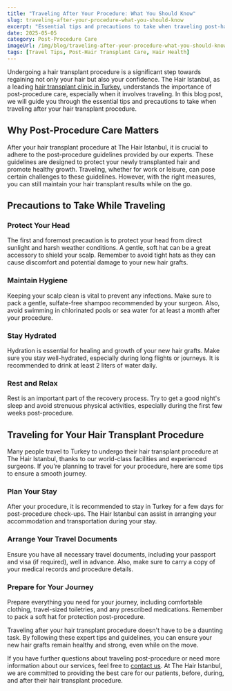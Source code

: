 ```yaml
---
title: "Traveling After Your Procedure: What You Should Know"
slug: traveling-after-your-procedure-what-you-should-know
excerpt: "Essential tips and precautions to take when traveling post-hair transplant procedure. Learn how to maintain your newly transplanted hair while on the go."
date: 2025-05-05
category: Post-Procedure Care
imageUrl: /img/blog/traveling-after-your-procedure-what-you-should-know.png
tags: [Travel Tips, Post-Hair Transplant Care, Hair Health]
---
```


<p>Undergoing a hair transplant procedure is a significant step towards regaining not only your hair but also your confidence. The Hair Istanbul, as a leading <a href="https://thehairistanbul.com">hair transplant clinic in Turkey</a>, understands the importance of post-procedure care, especially when it involves traveling. In this blog post, we will guide you through the essential tips and precautions to take when traveling after your hair transplant procedure.</p>

<h2>Why Post-Procedure Care Matters</h2>

<p>After your hair transplant procedure at The Hair Istanbul, it is crucial to adhere to the post-procedure guidelines provided by our experts. These guidelines are designed to protect your newly transplanted hair and promote healthy growth. Traveling, whether for work or leisure, can pose certain challenges to these guidelines. However, with the right measures, you can still maintain your hair transplant results while on the go.</p>

<h2>Precautions to Take While Traveling</h2>

<h3>Protect Your Head</h3>

<p>The first and foremost precaution is to protect your head from direct sunlight and harsh weather conditions. A gentle, soft hat can be a great accessory to shield your scalp. Remember to avoid tight hats as they can cause discomfort and potential damage to your new hair grafts.</p>

<h3>Maintain Hygiene</h3>

<p>Keeping your scalp clean is vital to prevent any infections. Make sure to pack a gentle, sulfate-free shampoo recommended by your surgeon. Also, avoid swimming in chlorinated pools or sea water for at least a month after your procedure.</p>

<h3>Stay Hydrated</h3>

<p>Hydration is essential for healing and growth of your new hair grafts. Make sure you stay well-hydrated, especially during long flights or journeys. It is recommended to drink at least 2 liters of water daily.</p>

<h3>Rest and Relax</h3>

<p>Rest is an important part of the recovery process. Try to get a good night's sleep and avoid strenuous physical activities, especially during the first few weeks post-procedure.</p>

<h2>Traveling for Your Hair Transplant Procedure</h2>

<p>Many people travel to Turkey to undergo their hair transplant procedure at The Hair Istanbul, thanks to our world-class facilities and experienced surgeons. If you're planning to travel for your procedure, here are some tips to ensure a smooth journey.</p>

<h3>Plan Your Stay</h3>

<p>After your procedure, it is recommended to stay in Turkey for a few days for post-procedure check-ups. The Hair Istanbul can assist in arranging your accommodation and transportation during your stay.</p>

<h3>Arrange Your Travel Documents</h3>

<p>Ensure you have all necessary travel documents, including your passport and visa (if required), well in advance. Also, make sure to carry a copy of your medical records and procedure details.</p>

<h3>Prepare for Your Journey</h3>

<p>Prepare everything you need for your journey, including comfortable clothing, travel-sized toiletries, and any prescribed medications. Remember to pack a soft hat for protection post-procedure.</p>

<p>Traveling after your hair transplant procedure doesn't have to be a daunting task. By following these expert tips and guidelines, you can ensure your new hair grafts remain healthy and strong, even while on the move.</p>

<p>If you have further questions about traveling post-procedure or need more information about our services, feel free to <a href="https://thehairistanbul.com/contact">contact us</a>. At The Hair Istanbul, we are committed to providing the best care for our patients, before, during, and after their hair transplant procedure.</p>